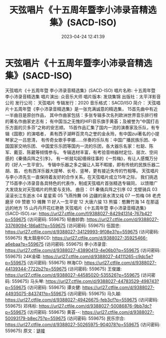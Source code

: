 ﻿---
title: 天弦唱片《十五周年暨李小沛录音精选集》(SACD-ISO)
date: 2023-04-24 12:41:39
categories: 古典音乐、新世纪、纯音雅乐
tags: 纯音雅乐
---
# 天弦唱片《十五周年暨李小沛录音精选集》(SACD-ISO)

天弦唱片《十五周年暨 李小沛录音精选集》(SACD-ISO)
唱片名称: 十五周年暨 李小沛录音精选集
唱片演出: 众音乐大师
唱片版本: 发烧集锦
出版社：太平洋影音公司
发行公司： 天弦唱片
专辑发行：2020
音乐格式：SACD/ISO
简介：
天弦唱片十五周年暨《李小沛录音精选集》是一张充满诚意的精选集，
15首先曲中有近一半曲目是原创作品，
其中作曲家包括：多张专辑多次名列欧洲世界音乐排行榜的著名作曲家史志有；
有中国当之无愧的HIFI音乐旗手黄荟；及被誉为“中国打击乐方面的贝多芬”之称的安志顺。
15首作品汇集了国内一流的演奏家及乐队，有专辑《国歌》的演唱者，
素有西子湖畔百灵鸟之誉的金永玲，有中国zui著名的小提琴家之一吕思清，
有传奇女歌手李娜……伴奏的乐队有：中国广播民族乐团、中国国家交响乐团、
中国爱乐乐团等国内一流的乐团，各大器乐名家：杜聪、陈军、戴亚、陈葳等倾情参与。
专辑选材丰富，有考验音响器材定位、层次、空间感的《秦俑兵阵之引序》，
有一听就勾起缠绵往事的《一剪梅》，有让人感慨万分的《好人一生平安》。
专辑中乐器之多之偏让人耳不暇接，即有传统的民族乐器二胡、笛，
也有西洋乐器大提琴、长号、竖琴，更有接近失传的竹相等。
天弦唱片与李小沛先生一直保持着友好的合作关系，在天弦唱片成立15年之际，
我们挑选了15首李小沛录音各具特色的代表作，制成天弦唱片首张精选专辑同，
以馈赠广大发烧友对天弦唱片的热爱与支持。
曲目：
01 秦俑兵阵之引序
02 戈壁骑兵
03 滚滚长江东逝水
04 星星索
05 飞燕怜舞
06 边疆的泉水清又纯
07 一剪梅
08 老虎磨牙
09 赞歌
10 傩舞
11 好人一生平安
12 大唐六骏
13 熊猫：憨舞竹海
14 在那遥远的地方
15 山丹丹开花红艳艳
天弦唱片《十五周年暨 李小沛录音精选集》(SACD-ISO).rar: https://url27.ctfile.com/f/9388027-842941314-767b42?p=559675
(访问密码: 559675)
轻曲妙韵: https://url27.ctfile.com/d/9388027-33769094-186a81?p=559675
(访问密码: 559675)
伍国忠: https://url27.ctfile.com/d/9388027-34129993-9f08e3?p=559675
(访问密码: 559675)
鬼太鼓座6CD: https://url27.ctfile.com/d/9388027-35925466-a6ebaa?p=559675
(访问密码: 559675)
李小沛录音: https://url27.ctfile.com/d/9388027-43890413-4e06b0?p=559675
(访问密码: 559675)
24K金碟: https://url27.ctfile.com/d/9388027-44111265-c9dc5e?p=559675
(访问密码: 559675)
林海CD: https://url27.ctfile.com/d/9388027-44139344-7722b2?p=559675
(访问密码: 559675)
王俊雄: https://url27.ctfile.com/d/9388027-44585020-535526?p=559675
(访问密码: 559675)
马头琴: https://url27.ctfile.com/d/9388027-44783529-498743?p=559675
(访问密码: 559675)
谭炎健: https://url27.ctfile.com/d/9388027-44935075-843741?p=559675
(访问密码: 559675)
马久越: https://url27.ctfile.com/d/9388027-49426675-feb3cf?p=559675
(访问密码: 559675)
邓伟标: https://url27.ctfile.com/d/9388027-50086876-9bb7dc?p=559675
(访问密码: 559675)
黄荟--: https://url27.ctfile.com/d/9388027-50093179-b8ec75?p=559675
(访问密码: 559675)
民乐宗合: https://url27.ctfile.com/d/9388027-50265975-904078?p=559675
(访问密码: 559675)
原文：[链接](https://blog.sina.com.cn/s/blog_1647c7e76010311l9.html)